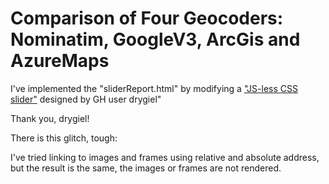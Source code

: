 # Comparison of Four Geocoders: Nominatim, GoogleV3, ArcGis and AzureMaps

I've implemented the "sliderReport.html" by modifying a ["JS-less CSS slider"](https://github.com/drygiel/csslider) designed by GH user drygiel"

Thank you, drygiel!

There is this glitch, tough:  

I've tried linking to images and frames using relative and absolute address, but the result is the same, the images or frames are not rendered.  
